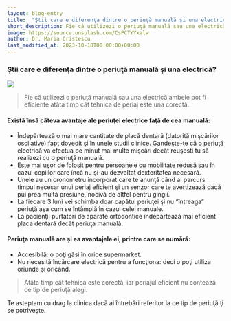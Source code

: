 ```yaml
---
layout: blog-entry
title:  "Ştii care e diferenţa dintre o periuţă manuală şi una electrică?"
short_description: Fie că utilizezi o periuţă manuală sau una electrică ambele pot fi eficiente atâta timp cât  tehnica de periaj este una corectă.
image: https://source.unsplash.com/CsPCTYYxalw
author: Dr. Maria Cristescu
last_modified_at: 2023-10-18T00:00:00+00:00
---
```


### Ştii care e diferenţa dintre o periuţă manuală şi una electrică?

![](https://source.unsplash.com/CsPCTYYxalw)

>Fie că utilizezi o periuţă manuală sau una electrică ambele pot fi eficiente atâta timp cât  tehnica de periaj este una corectă.

#### Există însă câteva avantaje ale periuţei electrice faţă de cea manuală:

* Îndepărtează o mai mare cantitate de placă dentară (datorită mişcărilor oscilative);fapt dovedit şi în unele studii clinice. Gandeşte-te că o periuţă electrică va efectua pe minut mai multe mişcări decât reuşesti tu să realizezi cu o periuţă manuală.
* Este mai uşor de folosit pentru persoanele cu mobilitate redusă sau în cazul copiilor care încă nu şi-au dezvoltat dexteritatea necesară.
* Unele au un cronometru incorporat care te anunţă când ai parcurs timpul necesar unui
  periaj eficient şi un senzor care te avertizează dacă pui prea multă presiune, nocivă de
  altfel pentru gingii.
* La fiecare 3 luni vei schimba doar capătul periuţei şi nu “întreaga” periuţă aşa cum se
  întâmplă în cazul celei manuale.
* La pacienţii purtători de aparate ortodontice îndepărtează mai eficient placa dentară
  decât periuţa manuală.
  
>

#### Periuţa manuală are şi ea avantajele ei, printre care se numără:

* Accesibilă: o poţi găsi în orice supermarket.
* Nu necesită încărcare electrică pentru a funcţiona: deci o poţi utiliza oriunde şi oricând.

>Atâta timp cât tehnica este corectă, iar periajul eficient nu contează ce tip de periuţă alegi.

Te asteptam cu drag la clinica dacă ai întrebări referitor la ce tip de periuţă ţi se potriveşte.
